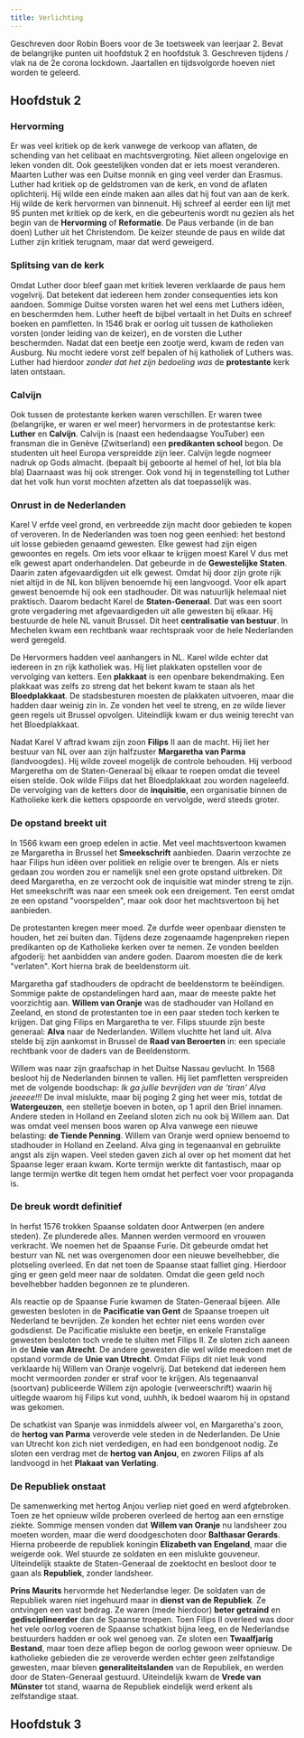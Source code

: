 ```yaml
---
title: Verlichting
---
```


Geschreven door Robin Boers voor de 3e toetsweek van leerjaar 2. Bevat de belangrijke punten uit hoofdstuk 2 en hoofdstuk 3. Geschreven tijdens / vlak na de 2e corona lockdown. Jaartallen en tijdsvolgorde hoeven niet worden te geleerd.

## Hoofdstuk 2

### Hervorming

Er was veel kritiek op de kerk vanwege de verkoop van aflaten, de schending van het celibaat en machtsvergroting. Niet alleen ongelovige en leken vonden dit. Ook geestelijken vonden dat er iets moest veranderen. Maarten Luther was een Duitse monnik en ging veel verder dan Erasmus. Luther had kritiek op de geldstromen van de kerk, en vond de aflaten oplichterij. Hij wilde een einde maken aan alles dat hij fout van aan de kerk. Hij wilde de kerk hervormen van binnenuit. Hij schreef al eerder een lijt met 95 punten met kritiek op de kerk, en die gebeurtenis wordt nu gezien als het begin van de **Hervorming** of **Reformatie**. De Paus verbande (in de ban doen) Luther uit het Christendom. De keizer steunde de paus en wilde dat Luther zijn kritiek terugnam, maar dat werd geweigerd.

### Splitsing van de kerk

Omdat Luther door bleef gaan met kritiek leveren verklaarde de paus hem vogelvrij. Dat betekent dat iedereen hem zonder consequenties iets kon aandoen. Sommige Duitse vorsten waren het wel eens met Luthers idëen, en beschermden hem. Luther heeft de bijbel vertaalt in het Duits en schreef boeken en pamfletten. In 1546 brak er oorlog uit tussen de katholieken vorsten (onder leiding van de keizer), en de vorsten die Luther beschermden. Nadat dat een beetje een zootje werd, kwam de reden van Ausburg. Nu mocht iedere vorst zelf bepalen of hij katholiek of Luthers was. Luther had hierdoor _zonder dat het zijn bedoeling was_ de **protestante** kerk laten ontstaan.

### Calvijn

Ook tussen de protestante kerken waren verschillen. Er waren twee (belangrijke, er waren er wel meer) hervormers in de protestantse kerk: **Luther** en **Calvijn**. Calvijn is (naast een hedendaagse YouTuber) een fransman die in Genève (Zwitserland) een **predikanten school** begon. De studenten uit heel Europa verspreidde zijn leer. Calvijn legde nogmeer nadruk op Gods almacht. (bepaalt bij geboorte al hemel of hel, lot bla bla bla) Daarnaast was hij ook strenger. Ook vond hij in tegenstelling tot Luther dat het volk hun vorst mochten afzetten als dat toepasselijk was.

### Onrust in de Nederlanden

Karel V erfde veel grond, en verbreedde zijn macht door gebieden te kopen of veroveren. In de Nederlanden was toen nog geen eenhied: het bestond uit losse gebieden genaamd gewesten. Elke gewest had zijn eigen gewoontes en regels. Om iets voor elkaar te krijgen moest Karel V dus met elk gewest apart onderhandelen. Dat gebeurde in de **Gewestelijke Staten**. Daarin zaten afgevaardigden uit elk gewest. Omdat hij door zijn grote rijk niet altijd in de NL kon blijven benoemde hij een langvoogd. Voor elk apart gewest benoemde hij ook een stadhouder. Dit was natuurlijk helemaal niet praktisch. Daarom bedacht Karel de **Staten-Generaal**. Dat was een soort grote vergadering met afgevaardigeden uit alle gewesten bij elkaar. Hij bestuurde de hele NL vanuit Brussel. Dit heet **centralisatie van bestuur**. In Mechelen kwam een rechtbank waar rechtspraak voor de hele Nederlanden werd geregeld.

De Hervormers hadden veel aanhangers in NL. Karel wilde echter dat iedereen in zn rijk katholiek was. Hij liet plakkaten opstellen voor de vervolging van ketters. Een **plakkaat** is een openbare bekendmaking. Een plakkaat was zelfs zo streng dat het bekent kwam te staan als het **Bloedplakkaat**. De stadsbesturen moesten de plakkaten uitvoeren, maar die hadden daar weinig zin in. Ze vonden het veel te streng, en ze wilde liever geen regels uit Brussel opvolgen. Uiteindlijk kwam er dus weinig terecht van het Bloedplakkaat.

Nadat Karel V aftrad kwam zijn zoon **Filips** II aan de macht. Hij liet her bestuur van NL over aan zijn halfzuster **Margaretha van Parma** (landvoogdes). Hij wilde zoveel mogelijk de controle behouden. Hij verbood Margeretha om de Staten-Generaal bij elkaar te roepen omdat die teveel eisen stelde. Ook wilde Filips dat het Bloedplakkaat zou worden nageleefd. De vervolging van de ketters door de **inquisitie**, een organisatie binnen de Katholieke kerk die ketters opspoorde en vervolgde, werd steeds groter.

### De opstand breekt uit

In 1566 kwam een groep edelen in actie. Met veel machtsvertoon kwamen ze Margaretha in Brussel het **Smeekschrift** aanbieden. Daarin verzochte ze haar Filips hun idëen over politiek en religie over te brengen. Als er niets gedaan zou worden zou er namelijk snel een grote opstand uitbreken. Dit deed Margaretha, en ze verzocht ook de inquisitie wat minder streng te zijn. Het smeekschrift was naar een smeek ook een dreigement. Ten eerst omdat ze een opstand "voorspelden", maar ook door het machtsvertoon bij het aanbieden.

De protestanten kregen meer moed. Ze durfde weer openbaar diensten te houden, het zei buiten dan. Tijdens deze zogenaamde hagenpreken riepen predikanten op de Katholieke kerken over te nemen. Ze vonden beelden afgoderij: het aanbidden van andere goden. Daarom moesten die de kerk "verlaten". Kort hierna brak de beeldenstorm uit.

Margaretha gaf stadhouders de opdracht de beeldenstorm te beëindigen. Sommige pakte de opstandelingen hard aan, maar de meeste pakte het voorzichtig aan. **Willem van Oranje** was de stadhouder van Holland en Zeeland, en stond de protestanten toe in een paar steden toch kerken te krijgen. Dat ging Filips en Margaretha te ver. Filips stuurde zijn beste generaal: **Alva** naar de Nederlanden. Willem vluchtte het land uit. Alva stelde bij zijn aankomst in Brussel de **Raad van Beroerten** in: een speciale rechtbank voor de daders van de Beeldenstorm.

Willem was naar zijn graafschap in het Duitse Nassau gevlucht. In 1568 besloot hij de Nederlanden binnen te vallen. Hij liet pamfletten verspreiden met de volgende boodschap: _Ik ga jullie bevrijden van de 'tiran' Alva jeeeee!!!_ De inval mislukte, maar bij poging 2 ging het weer mis, totdat de **Watergeuzen**, een stelletje boeven in boten, op 1 april den Briel innamen. Andere steden in Holland en Zeeland sloten zich nu ook bij Willem aan. Dat was omdat veel mensen boos waren op Alva vanwege een nieuwe belasting: **de Tiende Penning**. Willem van Oranje werd opniew benoemd to stadhouder in Holland en Zeeland. Alva ging in tegenaanval en gebruikte angst als zijn wapen. Veel steden gaven zich al over op het moment dat het Spaanse leger eraan kwam. Korte termijn werkte dit fantastisch, maar op lange termijn wertke dit tegen hem omdat het perfect voer voor propaganda is.

### De breuk wordt definitief

In herfst 1576 trokken Spaanse soldaten door Antwerpen (en andere steden). Ze plunderede alles. Mannen werden vermoord en vrouwen verkracht. We noemen het de Spaanse Furie. Dit gebeurde omdat het besturr van NL net was overgenomen door een nieuwe bevelhebber, die plotseling overleed. En dat net toen de Spaanse staat falliet ging. Hierdoor ging er geen geld meer naar de soldaten. Omdat die geen geld noch bevelhebber hadden begonnen ze te plunderen.

Als reactie op de Spaanse Furie kwamen de Staten-Generaal bijeen. Alle gewesten besloten in de **Pacificatie van Gent** de Spaanse troepen uit Nederland te bevrijden. Ze konden het echter niet eens worden over godsdienst. De Pacificatie mislukte een beetje, en enkele Franstalige gewesten besloten toch vrede te sluiten met Filips II. Ze sloten zich aaneen in de **Unie van Atrecht**. De andere gewesten die wel wilde meedoen met de opstand vormde de **Unie van Utrecht**. Omdat Filips dit niet leuk vond verklaarde hij Willem van Oranje vogelvrij. Dat betekend dat iedereen hem mocht vermoorden zonder er straf voor te krijgen. Als tegenaanval (soortvan) publiceerde Willem zijn apologie (verweerschrift) waarin hij uitlegde waarom hij Filips kut vond, uuhhh, ik bedoel waarom hij in opstand was gekomen.

De schatkist van Spanje was inmiddels alweer vol, en Margaretha's zoon, de **hertog van Parma** veroverde vele steden in de Nederlanden. De Unie van Utrecht kon zich niet verdedigen, en had een bondgenoot nodig. Ze sloten een verdrag met de **hertog van Anjou**, en zworen Filips af als landvoogd in het **Plakaat van Verlating**.

### De Republiek onstaat

De samenwerking met hertog Anjou verliep niet goed en werd afgtebroken. Toen ze het opnieuw wilde proberen overleed de hertog aan een ernstige ziekte. Sommige mensen vonden dat **Willem van Oranje** nu landsheer zou moeten worden, maar die werd doodgeschoten door **Balthasar Gerards**. Hierna probeerde de republiek koningin **Elizabeth van Engeland**, maar die weigerde ook. Wel stuurde ze soldaten en een mislukte gouveneur. Uiteindelijk staakte de Staten-Generaal de zoektocht en besloot door te gaan als **Republiek**, zonder landsheer.

**Prins Maurits** hervormde het Nederlandse leger. De soldaten van de Republiek waren niet ingehuurd maar in **dienst van de Republiek**. Ze ontvingen een vast bedrag. Ze waren (mede hierdoor) **beter getraind** en **gedisciplineerder** dan de Spaanse troepen. Toen Filips II overleed was door het vele oorlog voeren de Spaanse schatkist bijna leeg, en de Nederlandse bestuurders hadden er ook wel genoeg van. Ze sloten een **Twaalfjarig Bestand**, maar toen deze afliep begon de oorlog gewoon weer opnieuw. De katholieke gebieden die ze veroverde werden echter geen zelfstandige gewesten, maar bleven **generaliteitslanden** van de Republiek, en werden door de Staten-Generaal gestuurd. Uiteindelijk kwam de **Vrede van Münster** tot stand, waarna de Republiek eindelijk werd erkent als zelfstandige staat.

## Hoofdstuk 3
